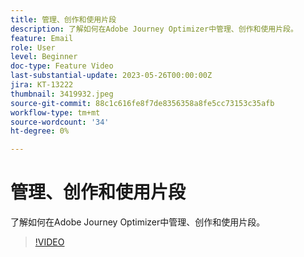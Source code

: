 ```yaml
---
title: 管理、创作和使用片段
description: 了解如何在Adobe Journey Optimizer中管理、创作和使用片段。
feature: Email
role: User
level: Beginner
doc-type: Feature Video
last-substantial-update: 2023-05-26T00:00:00Z
jira: KT-13222
thumbnail: 3419932.jpeg
source-git-commit: 88c1c616fe8f7de8356358a8fe5cc73153c35afb
workflow-type: tm+mt
source-wordcount: '34'
ht-degree: 0%

---
```



# 管理、创作和使用片段

了解如何在Adobe Journey Optimizer中管理、创作和使用片段。

>[!VIDEO](https://video.tv.adobe.com/v/3419932/?learn=on)
